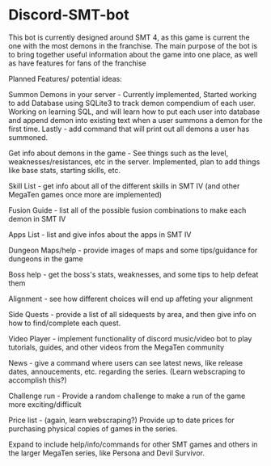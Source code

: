 # Discord-SMT-bot
This bot is currently designed around SMT 4, as this game is current the one with the most demons in the franchise. The main purpose of the bot is to bring together 
useful information about the game into one place, as well as have features for fans of the franchise

Planned Features/ potential ideas:

Summon Demons in your server - Currently implemented, Started working to add Database using SQLite3 to track demon compendium of each user. Working on learning SQL, and will learn how to put each user into database and append demon into existing text when a user summons a demon for the first time. Lastly - add command that will print out all demons a user has summoned.

Get info about demons in the game - See things such as the level, weaknesses/resistances, etc in the server. Implemented, plan to add things like base stats, starting skills, etc.

Skill List - get info about all of the different skills in SMT IV (and other MegaTen games once more are implemented)

Fusion Guide - list all of the possible fusion combinations to make each demon in SMT IV

Apps List - list and give infos about the apps in SMT IV

Dungeon Maps/help - provide images of maps and some tips/guidance for dungeons in the game

Boss help - get the boss's stats, weaknesses, and some tips to help defeat them

Alignment - see how different choices will end up affeting your alignment

Side Quests - provide a list of all sidequests by area, and then give info on how to find/complete each quest.

Video Player - implement functionality of discord music/video bot to play tutorials, guides, and other videos from the MegaTen community

News - give a command where users can see latest news, like release dates, annoucements, etc. regarding the series. (Learn webscraping to accomplish this?)

Challenge run - Provide a random challenge to make a run of the game more exciting/difficult

Price list - (again, learn webscraping?) Provide up to date prices for purchasing physical copies of games in the series.

Expand to include help/info/commands for other SMT games and others in the larger MegaTen series, like Persona and Devil Survivor.
